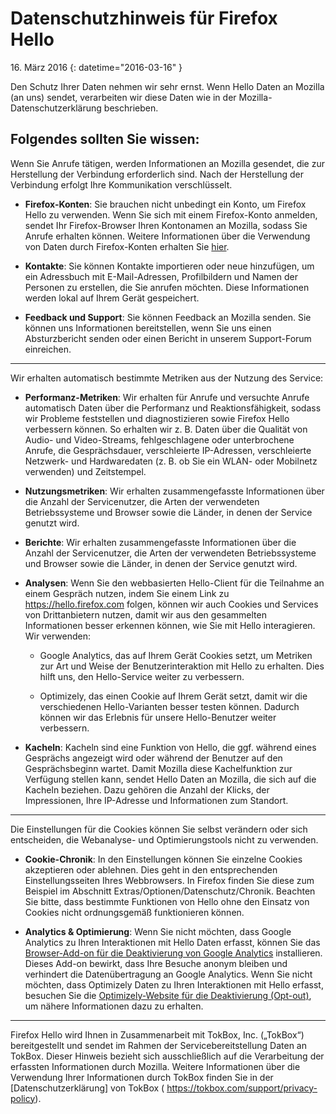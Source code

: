 # Datenschutzhinweis für Firefox Hello

16\. März 2016
{: datetime="2016-03-16" }

Den Schutz Ihrer Daten nehmen wir sehr ernst. Wenn Hello Daten an Mozilla (an uns) sendet, verarbeiten wir diese Daten wie in der Mozilla-Datenschutzerklärung beschrieben.

## Folgendes sollten Sie wissen:

Wenn Sie Anrufe tätigen, werden Informationen an Mozilla gesendet, die zur Herstellung der Verbindung erforderlich sind. Nach der Herstellung der Verbindung erfolgt Ihre Kommunikation verschlüsselt.

* **Firefox-Konten**: Sie brauchen nicht unbedingt ein Konto, um Firefox Hello zu verwenden.  Wenn Sie sich mit einem Firefox-Konto anmelden, sendet Ihr Firefox-Browser Ihren Kontonamen an Mozilla, sodass Sie Anrufe erhalten können. Weitere Informationen über die Verwendung von Daten durch Firefox-Konten erhalten Sie [hier](https://www.mozilla.org/privacy/firefox-cloud/).

* **Kontakte**: Sie können Kontakte importieren oder neue hinzufügen, um ein Adressbuch mit E-Mail-Adressen, Profilbildern und Namen der Personen zu erstellen, die Sie anrufen möchten.  Diese Informationen werden lokal auf Ihrem Gerät gespeichert.

* **Feedback und Support**: Sie können Feedback an Mozilla senden. Sie können uns Informationen bereitstellen, wenn Sie uns einen Absturzbericht senden oder einen Bericht in unserem Support-Forum einreichen.

---------------------------------------

Wir erhalten automatisch bestimmte Metriken aus der Nutzung des Service:

* **Performanz-Metriken**: Wir erhalten für Anrufe und versuchte Anrufe automatisch Daten über die Performanz und Reaktionsfähigkeit, sodass wir Probleme feststellen und diagnostizieren sowie Firefox Hello verbessern können.  So erhalten wir z. B. Daten über die Qualität von Audio- und Video-Streams, fehlgeschlagene oder unterbrochene Anrufe, die Gesprächsdauer, verschleierte IP-Adressen, verschleierte Netzwerk- und Hardwaredaten (z. B. ob Sie ein WLAN- oder Mobilnetz verwenden) und Zeitstempel.

* **Nutzungsmetriken**: Wir erhalten zusammengefasste Informationen über die Anzahl der Servicenutzer, die Arten der verwendeten Betriebssysteme und Browser sowie die Länder, in denen der Service genutzt wird.

* **Berichte**: Wir erhalten zusammengefasste Informationen über die Anzahl der Servicenutzer, die Arten der verwendeten Betriebssysteme und Browser sowie die Länder, in denen der Service genutzt wird.


* **Analysen**: Wenn Sie den webbasierten Hello-Client für die Teilnahme an einem Gespräch nutzen, indem Sie einem Link zu https://hello.firefox.com folgen, können wir auch Cookies und Services von Drittanbietern nutzen, damit wir aus den gesammelten Informationen besser erkennen können, wie Sie mit Hello interagieren. Wir verwenden:

    * Google Analytics, das auf Ihrem Gerät Cookies setzt, um Metriken zur Art und Weise der Benutzerinteraktion mit Hello zu erhalten. Dies hilft uns, den Hello-Service weiter zu verbessern. 
    
    * Optimizely, das einen Cookie auf Ihrem Gerät setzt, damit wir die verschiedenen Hello-Varianten besser testen können. Dadurch können wir das Erlebnis für unsere Hello-Benutzer weiter verbessern.

* **Kacheln**: Kacheln sind eine Funktion von Hello, die ggf. während eines Gesprächs angezeigt wird oder während der Benutzer auf den Gesprächsbeginn wartet. Damit Mozilla diese Kachelfunktion zur Verfügung stellen kann, sendet Hello Daten an Mozilla, die sich auf die Kacheln beziehen. Dazu gehören die Anzahl der Klicks, der Impressionen, Ihre IP-Adresse und Informationen zum Standort.

---------------------------------------

Die Einstellungen für die Cookies können Sie selbst verändern oder sich entscheiden, die Webanalyse- und 
Optimierungstools nicht zu verwenden.

* **Cookie-Chronik**: In den Einstellungen können Sie einzelne Cookies akzeptieren oder ablehnen.
Dies geht in den entsprechenden Einstellungsseiten Ihres Webbrowsers. In Firefox finden Sie diese zum Beispiel im Abschnitt
Extras/Optionen/Datenschutz/Chronik. Beachten Sie bitte, dass bestimmte Funktionen
von Hello ohne den Einsatz von Cookies nicht ordnungsgemäß funktionieren können. 

* **Analytics & Optimierung**: Wenn Sie nicht möchten, dass
Google Analytics zu Ihren Interaktionen mit Hello Daten erfasst, können Sie das [Browser-Add-on für die Deaktivierung von 
Google Analytics](https://tools.google.com/dlpage/gaoptout) installieren. Dieses Add-on bewirkt, dass Ihre Besuche anonym bleiben und verhindert die Datenübertragung an Google Analytics. Wenn Sie nicht möchten, dass Optimizely Daten zu Ihren Interaktionen mit Hello erfasst, besuchen Sie die [Optimizely-Website für die Deaktivierung (Opt-out)](https://www.optimizely.com/opt_out), um nähere Informationen dazu zu erhalten.


---------------------------------------

Firefox Hello wird Ihnen in Zusammenarbeit mit TokBox, Inc. („TokBox“) bereitgestellt und sendet im Rahmen der Servicebereitstellung Daten an TokBox.  Dieser Hinweis bezieht sich ausschließlich auf die Verarbeitung der erfassten Informationen durch Mozilla. Weitere Informationen über die Verwendung Ihrer Informationen durch TokBox finden Sie in der [Datenschutzerklärung] von TokBox ( https://tokbox.com/support/privacy-policy).
